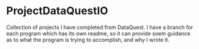 # ProjectDataQuestIO
Collection of projects I have completed from DataQuest.
I have a branch for each program which has its own readme, so it can provide soem guidance as to what the program is trying to accomplish, and why I wrote it.
